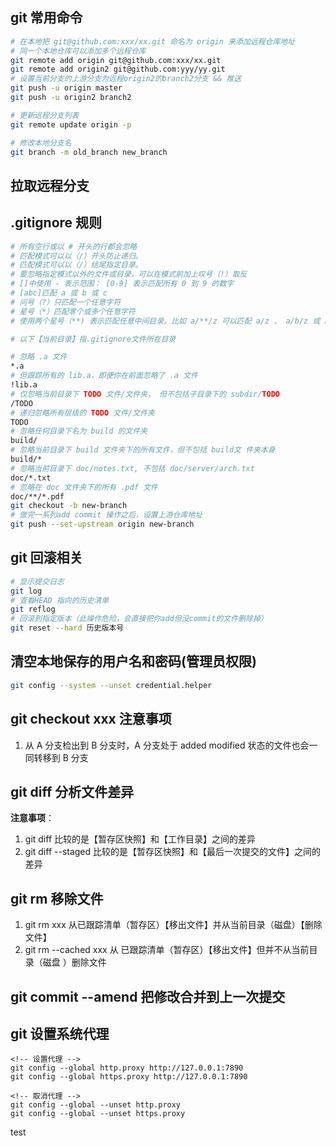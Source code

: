 ## git 常用命令

```bash
# 在本地把 git@github.com:xxx/xx.git 命名为 origin 来添加远程仓库地址
# 同一个本地仓库可以添加多个远程仓库
git remote add origin git@github.com:xxx/xx.git
git remote add origin2 git@github.com:yyy/yy.git
# 设置当前分支的上游分支为远程origin2的branch2分支 && 推送
git push -u origin master
git push -u origin2 branch2

# 更新远程分支列表
git remote update origin -p

# 修改本地分支名
git branch -m old_branch new_branch
```

## 拉取远程分支

## .gitignore 规则

```bash
# 所有空行或以 # 开头的行都会忽略
# 匹配模式可以以（/）开头防止递归。
# 匹配模式可以以（/）结尾指定目录。
# 要忽略指定模式以外的文件或目录，可以在模式前加上叹号（!）取反
# []中使用 - 表示范围： [0-9] 表示匹配所有 0 到 9 的数字
# [abc]匹配 a 或 b 或 c
# 问号（?）只匹配一个任意字符
# 星号（*）匹配零个或多个任意字符
# 使用两个星号（**) 表示匹配任意中间目录。比如 a/**/z 可以匹配 a/z 、 a/b/z 或 a/b/c/z 等

# 以下【当前目录】指.gitignore文件所在目录

# 忽略 .a 文件
*.a
# 但跟踪所有的 lib.a，即便你在前面忽略了 .a 文件
!lib.a
# 仅忽略当前目录下 TODO 文件/文件夹， 但不包括子目录下的 subdir/TODO
/TODO
# 递归忽略所有层级的 TODO 文件/文件夹
TODO
# 忽略任何目录下名为 build 的文件夹
build/
# 忽略当前目录下 build 文件夹下的所有文件，但不包括 build文 件夹本身
build/*
# 忽略当前目录下 doc/notes.txt, 不包括 doc/server/arch.txt
doc/*.txt
# 忽略在 doc 文件夹下的所有 .pdf 文件
doc/**/*.pdf
git checkout -b new-branch
# 做完一系列add commit 操作之后，设置上游仓库地址
git push --set-upstream origin new-branch
```

## git 回滚相关

```bash
# 显示提交日志
git log
# 查看HEAD 指向的历史清单
git reflog
# 回滚到指定版本（此操作危险，会直接把你add但没commit的文件删除掉）
git reset --hard 历史版本号
```

## 清空本地保存的用户名和密码(管理员权限)

```bash
git config --system --unset credential.helper
```

## git checkout xxx 注意事项

1. 从 A 分支检出到 B 分支时，A 分支处于 added modified 状态的文件也会一同转移到
   B 分支

## git diff 分析文件差异

**注意事项**：

1. git diff 比较的是【暂存区快照】和【工作目录】之间的差异
2. git diff --staged 比较的是【暂存区快照】和【最后一次提交的文件】之间的差异

## git rm 移除文件

1. git rm xxx 从已跟踪清单（暂存区）【移出文件】并从当前目录（磁盘）【删除文件】
2. git rm --cached xxx 从 已跟踪清单（暂存区）【移出文件】但并不从当前目录（磁盘
   ）删除文件

## git commit --amend 把修改合并到上一次提交

## git 设置系统代理
```git
<!-- 设置代理 -->
git config --global http.proxy http://127.0.0.1:7890 
git config --global https.proxy http://127.0.0.1:7890

<!-- 取消代理 -->
git config --global --unset http.proxy
git config --global --unset https.proxy
```

test